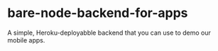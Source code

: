 # bare-node-backend-for-apps
A simple, Heroku-deployabble backend that you can use to demo our mobile apps.
